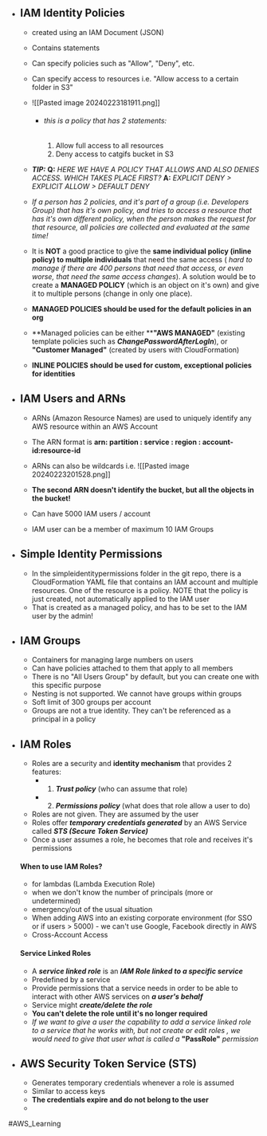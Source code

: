 
- ## IAM Identity Policies
	- created using an IAM Document (JSON)
	- Contains statements
	- Can specify policies such as "Allow", "Deny", etc.
	- Can specify access to resources i.e. "Allow access to a certain folder in S3"
	- ![[Pasted image 20240223181911.png]]
		- ###### this is a policy that has 2 statements:
			1. Allow full access to all resources
			2. Deny access to catgifs bucket in S3
	- ***TIP:*** 
		  **Q:** *HERE WE HAVE A POLICY THAT ALLOWS AND ALSO DENIES ACCESS. WHICH TAKES PLACE FIRST?*
		  **A:** *EXPLICIT DENY  > EXPLICIT ALLOW > DEFAULT DENY*

	- *If a person has 2 policies, and it's part of a group (i.e. Developers Group) that has it's own policy, and tries to access a resource that has it's own different policy, when the person makes the request for that resource, all policies are collected and evaluated at the same time!*
	
	- It is **NOT** a good practice to give the **same individual policy (inline policy) to multiple individuals** that need the same access ( *hard to manage if there are 400 persons that need that access, or even worse, that need the same access changes*). A solution would be to create a **MANAGED POLICY** (which is an object on it's own) and give it to multiple persons (change in only one place).
	- **MANAGED POLICIES should be used for the default policies in an org**
	- **Managed policies can be either ****"AWS MANAGED"** (existing template policies such as ***ChangePasswordAfterLogIn***), or **"Customer Managed"** (created by users with CloudFormation)
	- **INLINE POLICIES should be used for custom, exceptional policies for identities**
	
	
- ## IAM Users and ARNs
	- ARNs (Amazon Resource Names) are used to uniquely identify any AWS resource within an AWS Account
	- The ARN format is **arn: partition : service : region : account-id:resource-id**
	- ARNs can also be wildcards i.e. ![[Pasted image 20240223201528.png]]
		
	- **The second ARN doesn't identify the bucket, but all the objects in the bucket!**
	- Can have 5000 IAM users / account
	- IAM user can be a member of maximum 10 IAM Groups
	
	
- ## Simple Identity Permissions
	
	- In the simpleidentitypermissions folder in the git repo, there is a CloudFormation YAML file that contains an IAM account and multiple resources. One of the resource is a policy. NOTE that the policy is just created, not automatically applied to the IAM user
	- That is created as a managed policy, and has to be set to the IAM user by the admin!
	
	
- ## IAM Groups
	
	- Containers for managing large numbers on users
	- Can have policies attached to them that apply to all members
	- There is no "All Users Group" by default, but you can create one with this specific purpose
	- Nesting is not supported. We cannot have groups within groups
	- Soft limit of 300 groups per account
	- Groups are not a true identity. They can't be referenced as a principal in a policy

- ## IAM Roles
	
	- Roles are a security and **identity mechanism** that provides 2 features:
		- 1. ***Trust policy*** (who can assume that role)
		- 2. ***Permissions policy*** (what does that role allow a user to do)
	- Roles are not given. They are assumed by the user
	- Roles offer ***temporary credentials generated*** by an AWS Service called ***STS (Secure Token Service)***
	- Once a user assumes a role, he becomes that role and receives it's permissions
	
	 #### When to use IAM Roles?
	
	- for lambdas (Lambda Execution Role)
	- when we don't know the number of principals (more or undetermined)
	- emergency/out of the usual situation
	- When adding AWS into an existing corporate environment (for SSO or if users > 5000) - we can't use Google, Facebook directly in AWS
	- Cross-Account Access
	
	 #### Service Linked Roles
	
	- A ***service linked role*** is an ***IAM Role linked to a specific service***
	- Predefined by a service
	- Provide permissions that a service needs in order to be able to interact with other AWS services on ***a user's behalf***
	- Service might ***create/delete the role***
	- **You can't delete the role until it's no longer required**
	- *If we want to give a user the capability to add a service linked role to a service that he works with, but not create or edit roles , we would need to give that user what is called a* **"PassRole"** *permission*

- ## AWS Security Token Service (STS)
	
	-  Generates temporary credentials whenever a role is assumed
	- Similar to access keys
	- **The credentials expire and do not belong to the user**
	- 











#AWS_Learning 